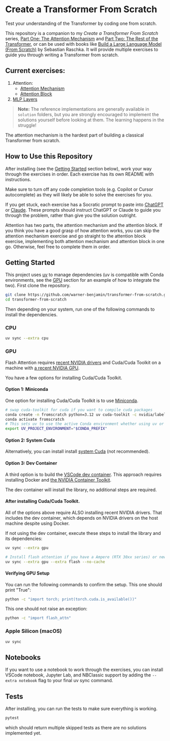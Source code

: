 # Create a Transformer From Scratch

Test your understanding of the Transformer by coding one from scratch.

This repository is a companion to my *Create a Transformer From Scratch* series, [Part One: The Attention Mechanism](https://benjaminwarner.dev/2023/07/01/attention-mechanism.html) and [Part Two: The Rest of the Transformer](https://benjaminwarner.dev/2023/07/28/rest-of-the-transformer.html), or can be used with books like [Build a Large Language Model (From Scratch)](https://sebastianraschka.com/books) by Sebastian Raschka. It will provide multiple exercises to guide you through writing a Transformer from scratch.

## Current exercises:

1. Attention:
   - [Attention Mechanism](exercises/attention_mechanism/README.md)
   - [Attention Block](exercises/attention_block/README.md)
2. [MLP Layers](exercises/mlp_layer/README.md)

> **Note:** The reference implementations are generally available in `solution` folders, but you are strongly encouraged to implement the solutions yourself before looking at them. The learning happens in the struggle!

The attention mechanism is the hardest part of building a classical Transformer from scratch.

## How to Use this Repository

After installing (see the [Getting Started](#getting-started) section below), work your way through the exercises in order. Each exercise has its own README with instructions.

Make sure to turn off any code completion tools (e.g. Copilot or Cursor autocomplete) as they will likely be able to solve the exercises for you.

If you get stuck, each exercise has a Socratic prompt to paste into [ChatGPT](https://chatgpt.com) or [Claude](https://claude.ai). These prompts should instruct ChatGPT or Claude to guide you through the problem, rather than give you the solution outright.

Attention has two parts, the attention mechanism and the attention block. If you think you have a good grasp of how attention works, you can skip the attention mechanism exercise and go straight to the attention block exercise, implementing both attention mechanism and attention block in one go. Otherwise, feel free to complete them in order.

## Getting Started

This project uses [uv](https://docs.astral.sh/uv/) to manage dependencies (uv is compatible with Conda environments, see the [GPU](#gpu) section for an example of how to integrate the two). First clone the repository.

```bash
git clone https://github.com/warner-benjamin/transformer-from-scratch.git
cd transformer-from-scratch
```

Then depending on your system, run one of the following commands to install the dependencies.

### CPU

```bash
uv sync --extra cpu
```

### GPU

Flash Attention requires [recent NVIDIA drivers](https://docs.nvidia.com/datacenter/tesla/driver-installation-guide/index.html) and Cuda/Cuda Toolkit on a machine with [a recent NVIDIA GPU](https://github.com/Dao-AILab/flash-attention?tab=readme-ov-file#nvidia-cuda-support).

You have a few options for installing Cuda/Cuda Toolkit.

#### Option 1: Miniconda

One option for installing Cuda/Cuda Toolkit is to use [Miniconda](https://docs.anaconda.com/miniconda/install).

```bash
# swap cuda-toolkit for cuda if you want to compile cuda packages
conda create -n fromscratch python=3.12 uv cuda-toolkit -c nvidia/label/cuda-12.4.1 -c conda-forge
conda activate fromscratch
# This sets uv to use the active Conda environment whether using uv or uv pip commands.
export UV_PROJECT_ENVIRONMENT="$CONDA_PREFIX"
```

#### Option 2: System Cuda

Alternatively, you can install install [system Cuda](https://docs.nvidia.com/cuda/cuda-installation-guide-linux/) (not recommended).

#### Option 3: Dev Container

A third option is to build the [VSCode dev container](https://code.visualstudio.com/docs/devcontainers/containers). This approach requires installing Docker and [the NVIDIA Container Toolkit](https://docs.nvidia.com/datacenter/cloud-native/container-toolkit/latest/install-guide.html).

The dev container will install the library, no additional steps are required.

#### After installing Cuda/Cuda Toolkit.

All of the options above require ALSO installing recent NVIDIA drivers. That includes the dev container, which depends on NVIDIA drivers on the host machine despite using Docker.

If not using the dev container, execute these steps to install the library and its dependencies:

```bash
uv sync --extra gpu

# Install flash attention if you have a Ampere (RTX 30xx series) or newer GPU
uv sync --extra gpu --extra flash --no-cache
```

#### Verifying GPU Setup

You can run the following commands to confirm the setup. This one should print "True":

```bash
python -c "import torch; print(torch.cuda.is_available())"
```

This one should not raise an exception:

```bash
python -c "import flash_attn"
```

### Apple Silicon (macOS)

```bash
uv sync
```

## Notebooks

If you want to use a notebook to work through the exercises, you can install VSCode notebook, Jupyter Lab, and NBClassic support by adding the `--extra notebook` flag to your final uv sync command.

## Tests

After installing, you can run the tests to make sure everything is working.

```bash
pytest
```

which should return multiple skipped tests as there are no solutions implemented yet.
